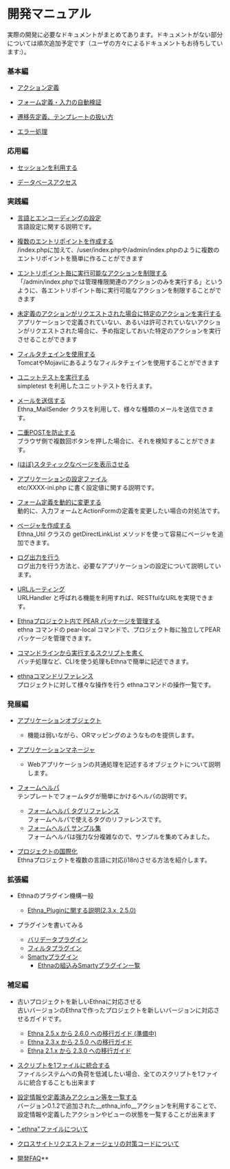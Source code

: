 # 開発マニュアル
実際の開発に必要なドキュメントがまとめてあります。ドキュメントがない部分については順次追加予定です（ユーザの方々によるドキュメントもお待ちしています:）。

### 基本編

- [アクション定義](ethna-document-dev_guide-action.md "ethna-document-dev\_guide-action (1058d)")

- [フォーム定義・入力の自動検証](ethna-document-dev_guide-form.md "ethna-document-dev\_guide-form (1006d)")

- [遷移先定義、テンプレートの扱い方](ethna-document-dev_guide-forward.md "ethna-document-dev\_guide-forward (737d)")

- [エラー処理](ethna-document-dev_guide-error.md "ethna-document-dev\_guide-error (1240d)")

### 応用編

- [セッションを利用する](ethna-document-dev_guide-app-session.md "ethna-document-dev\_guide-app-session (737d)")

- [データベースアクセス](ethna-document-dev_guide-db.md "ethna-document-dev\_guide-db (1240d)")

### 実践編

- [言語とエンコーディングの設定](ethna-document-dev_guide-app-setlanguage.md "ethna-document-dev\_guide-app-setlanguage (737d)")  
言語設定に関する説明です。

- [複数のエントリポイントを作成する](ethna-document-dev_guide-app-multientrypoint.md "ethna-document-dev\_guide-app-multientrypoint (1181d)")  
/index.phpに加えて、/user/index.phpや/admin/index.phpのように複数のエントリポイントを簡単に作ることができます

- [エントリポイント毎に実行可能なアクションを制限する](ethna-document-dev_guide-app-limitentrypoint.md "ethna-document-dev\_guide-app-limitentrypoint (706d)")  
「/admin/index.phpでは管理権限関連のアクションのみを実行する」というように、各エントリポイント毎に実行可能なアクションを制限することができます

- [未定義のアクションがリクエストされた場合に特定のアクションを実行する](ethna-document-dev_guide-app-fallbackentrypoint.md "ethna-document-dev\_guide-app-fallbackentrypoint (1240d)")  
アプリケーションで定義されていない、あるいは許可されていないアクションがリクエストされた場合に、予め指定しておいた特定のアクションを実行させることができます

- [フィルタチェインを使用する](ethna-document-dev_guide-app-filterchain.md "ethna-document-dev\_guide-app-filterchain (1240d)")  
TomcatやMojaviにあるようなフィルタチェインを使用することができます

- [ユニットテストを実行する](ethna-document-dev_guide-misc-unittest.md "ethna-document-dev\_guide-misc-unittest (1240d)")  
simpletest を利用したユニットテストを行えます。

- [メールを送信する](ethna-document-dev_guide-app-mail.md "ethna-document-dev\_guide-app-mail (737d)")  
Ethna\_MailSender クラスを利用して、様々な種類のメールを送信できます。

- [二重POSTを防止する](ethna-document-dev_guide-app-duplicatepost.md "ethna-document-dev\_guide-app-duplicatepost (1240d)")  
ブラウザ側で複数回ボタンを押した場合に、それを検知することができます。

- [(ほぼ)スタティックなページを表示させる](ethna-document-dev_guide-app-static.md "ethna-document-dev\_guide-app-static (1240d)")

- [アプリケーションの設定ファイル](ethna-document-dev_guide-app-config.md "ethna-document-dev\_guide-app-config (858d)")  
etc/XXXX-ini.php に書く設定値に関する説明です。

- [フォーム定義を動的に変更する](ethna-document-dev_guide-app-dynamicform.md "ethna-document-dev\_guide-app-dynamicform (182d)")  
動的に、入力フォームとActionFormの定義を変更したい場合の対処法です。

- [ページャを作成する](ethna-document-dev_guide-misc-pager.md "ethna-document-dev\_guide-misc-pager (738d)")  
Ethna\_Util クラスの getDirectLinkList メソッドを使って容易にページャを追加できます。

- [ログ出力を行う](ethna-document-dev_guide-log.md "ethna-document-dev\_guide-log (874d)")  
ログ出力を行う方法と、必要なアプリケーションの設定について説明しています。

- [URLルーティング](ethna-document-dev_guide-urlhandler.md "ethna-document-dev\_guide-urlhandler (926d)")  
URLHandler と呼ばれる機能を利用すれば、RESTfulなURLを実現できます。

- [Ethnaプロジェクト内で PEAR パッケージを管理する](ethna-document-dev_guide-pearlocal.md "ethna-document-dev\_guide-pearlocal (858d)")  
ethna コマンドの pear-local コマンドで、プロジェクト毎に独立してPEARパッケージを管理できます。

- [コマンドラインから実行するスクリプトを書く](ethna-document-dev_guide-cli.md "ethna-document-dev\_guide-cli (512d)")  
バッチ処理など、CLIを使う処理もEthnaで簡単に記述できます。

- [ethnaコマンドリファレンス](ethna-document-dev_guide-ethna_command.md "ethna-document-dev\_guide-ethna\_command (520d)")  
プロジェクトに対して様々な操作を行う ethnaコマンドの操作一覧です。

### 発展編

- [アプリケーションオブジェクト](ethna-document-dev_guide-appobj-overview.md "ethna-document-dev\_guide-appobj-overview (273d)")
  - 機能は弱いながら、ORマッピングのようなものを提供します。
- [アプリケーションマネージャ](ethna-document-dev_guide-appobj-manager.md "ethna-document-dev\_guide-appobj-manager (965d)")  

  - Webアプリケーションの共通処理を記述するオブジェクトについて説明します。

- [フォームヘルパ](ethna-document-dev_guide-view-form_helper.md "ethna-document-dev\_guide-view-form\_helper (998d)")  
テンプレートでフォームタグが簡単にかけるヘルパの説明です。
  - [フォームヘルパ タグリファレンス](ethna-document-dev_guide-view-form_helper-ref.md "ethna-document-dev\_guide-view-form\_helper-ref (999d)")  
フォームヘルパで使えるタグのリファレンスです。
  - [フォームヘルパ サンプル集](ethna-document-dev_guide-view-form_helper-samples.md "ethna-document-dev\_guide-view-form\_helper-samples (999d)")  
フォームヘルパは強力な分複雑なので、サンプルを集めてみました。

- [プロジェクトの国際化](ethna-document-dev_guide-i18n.md "ethna-document-dev\_guide-i18n (737d)")  
Ethnaプロジェクトを複数の言語に対応(i18n)させる方法を紹介します。

### 拡張編

- Ethnaのプラグイン機構一般
  - [Ethna\_Pluginに関する説明(2.3.x, 2.5.0)](ethna-document-dev_guide-plugin.md "ethna-document-dev\_guide-plugin (737d)")

- プラグインを書いてみる
  - [バリデータプラグイン](ethna-document-dev_guide-form-validate_with_plugin.md "ethna-document-dev\_guide-form-validate\_with\_plugin (513d)")
  - [フィルタプラグイン](ethna-document-dev-guide-make-filterplugin.md "ethna-document-dev-guide-make-filterplugin (737d)")
  - [Smartyプラグイン](ethna-document-dev-guide-make-smartyplugin.md "ethna-document-dev-guide-make-smartyplugin (737d)")
    - [Ethnaの組込みSmartyプラグイン一覧](ethna-document-dev_guide-view-smarty-plugin.md "ethna-document-dev\_guide-view-smarty-plugin (737d)")  

### 補足編

- 古いプロジェクトを新しいEthnaに対応させる  
古いバージョンのEthnaで作ったプロジェクトを新しいバージョンに対応させるガイドです。
  - [Ethna 2.5.x から 2.6.0 への移行ガイド (準備中)](ethna-document-dev_guide-misc-migrate_project250to260.md "ethna-document-dev\_guide-misc-migrate\_project250to260 (157d)")
  - [Ethna 2.3.x から 2.5.0 への移行ガイド](ethna-document-dev_guide-misc-migrate_project230to250.md "ethna-document-dev\_guide-misc-migrate\_project230to250 (737d)")
  - [Ethna 2.1.x から 2.3.0 への移行ガイド](ethna-document-dev_guide-misc-migrate_project210to230.md "ethna-document-dev\_guide-misc-migrate\_project210to230 (1217d)")  
  
- [スクリプトを1ファイルに統合する](ethna-document-dev_guide-misc-unify.md "ethna-document-dev\_guide-misc-unify (1240d)")  
ファイルシステムへの負荷を低減したい場合、全てのスクリプトを1ファイルに統合することも出来ます

- [設定情報や定義済みアクション等を一覧する](ethna-document-dev_guide-misc-info.md "ethna-document-dev\_guide-misc-info (1240d)")  
バージョン0.1.2で追加された\_\_ethna\_info\_\_アクションを利用することで、設定情報や定義したアクションやビューの状態を一覧することが出来ます

- [".ethna"ファイルについて](ethna-document-dev_resourcefile.md "ethna-document-dev\_resourcefile (1240d)")

- [クロスサイトリクエストフォージェリの対策コードについて](ethna-document-dev_guide-csrf.md "ethna-document-dev\_guide-csrf (1240d)")

- [開発FAQ](ethna-document-faq-dev_guide_faq.md "ethna-document-faq-dev\_guide\_faq (155d)")**
